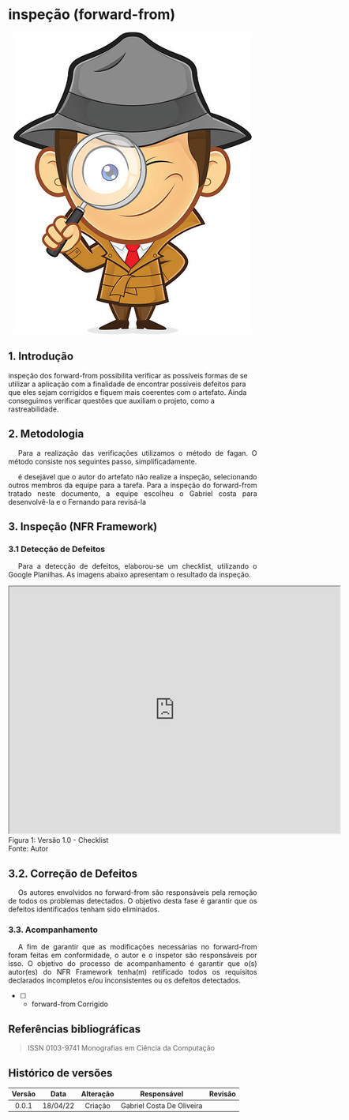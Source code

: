 # inspeção (forward-from)

<div class="container">
    <div class="row">
        <div class="col">
            <p align = "center">
                <img src="https://raw.githubusercontent.com/Requisitos-de-Software/2021.2-MedSUS/main/docs/assets/inspector_image.jpg">
            </p>
        </div>
    </div>
</div>

## 1. Introdução

<p style="text-indent: 20px; text-align: justify">

inspeção dos forward-from possibilita verificar as possíveis formas de se utilizar a aplicação com a finalidade de encontrar 
possíveis defeitos para que eles sejam corrigidos e fiquem mais coerentes com o artefato.
Ainda conseguimos verificar questões que auxiliam o projeto, como a rastreabilidade. 

</p>


## 2. Metodologia

<p style="text-indent: 20px; text-align: justify">
Para a realização das verificações utilizamos o método de fagan. O método consiste nos seguintes passo, simplificadamente. 
</p>

<p style="text-indent: 20px; text-align: justify">
é desejável que o autor do artefato não realize a inspeção, selecionando outros membros da equipe para a tarefa.
Para a inspeção do forward-from tratado neste documento, a equipe escolheu o Gabriel costa para desenvolvê-la e o Fernando para revisá-la 
</p>

## 3. Inspeção (NFR Framework)

### 3.1 Detecção de Defeitos

<p style="text-indent: 20px; text-align: justify">
Para a detecção de defeitos, elaborou-se um checklist, utilizando o Google Planilhas. As imagens abaixo apresentam o resultado da inspeção.
</p>

<div class="center-card">
    <iframe src="https://docs.google.com/spreadsheets/d/e/2PACX-1vQSJSn6Fl1bEHoT4ItufPEgX6TnOxS1aFIht3ORTADYbqd9lvaqHRWZ-5mQnmYTcedM8r_phErXAheO/pubhtml?widget=true&amp;headers=false" width="670" height="500" ></iframe>
    <figcaption>Figura 1: Versão 1.0 - Checklist</figcaption>
    <figcaption>Fonte: Autor</figcaption>
</div>

## 3.2. Correção de Defeitos

<p style="text-indent: 20px; text-align: justify">
Os autores envolvidos no forward-from são responsáveis pela remoção de todos os problemas detectados. 
O objetivo desta fase é garantir que os defeitos identificados tenham sido eliminados.
</p>

### 3.3. Acompanhamento

<p style="text-indent: 20px; text-align: justify">
A fim de garantir que as modificações necessárias no forward-from foram feitas em conformidade, o autor e o inspetor são responsáveis por isso. 
O objetivo do processo de acompanhamento é garantir que o(s) autor(es) do NFR Framework tenha(m) 
retificado todos os requisitos declarados incompletos e/ou inconsistentes ou os defeitos detectados.
</p>

- [ ] - forward-from Corrigido

## Referências bibliográficas

> ISSN 0103-9741 Monografias em Ciência da Computação

## Histórico de versões

Versão|Data|Alteração|Responsável|Revisão|
:-:|:-:|:-:|:-:|:-:|
0.0.1|18/04/22|Criação|Gabriel Costa De Oliveira||

